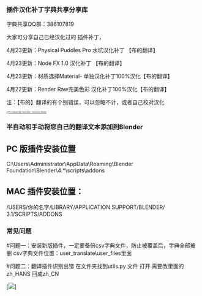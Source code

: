 ### 插件汉化补丁字典共享分享库
字典共享QQ群：386107819

大家可分享自己已经汉化过的 插件补丁，

4月23更新：Physical Puddles Pro  水坑汉化补丁    【布的翻译】

4月23更新：Node FX 1.0  汉化补丁 【布的翻译】

4月23更新：材质选择Material-  单独汉化补丁100%汉化【布的翻译】

4月22更新：Render Raw完美色彩  汉化补丁100%汉化【布的翻译】

注：【布的】翻译的有个别错误，可以忽略不计，或者自己校对汉化

[<img src="https://img.alicdn.com/imgextra/i1/1856665554/O1CN01inALQd1qtmhSrq0qI_!!1856665554.jpg" alt="Procedural Sign Generator - Geometry Nodes" style="zoom: 33%;" />](https://blenderco.cn/83578.html)


###  半自动和手动将您自己的翻译文本添加到Blender
## PC 版插件安装位置
C:\Users\Administrator\AppData\Roaming\Blender Foundation\Blender\4.*\scripts\addons
## MAC 插件安装位置： 
/USERS/你的名字/LIBRARY/APPLICATION SUPPORT/BLENDER/ 3.1/SCRIPTS/ADDONS


### 常见问题
#问题一：安装新版插件，一定要备份csv字典文件，防止被覆盖后，字典全部被删
csv字典文件位置：user_translate\user_files里面

#问题二：翻译插件识别出错 在文件夹找到utils.py 文件 打开
需要改里面的zh_HANS 回成zh_CN

[<img src="[https://img.alicdn.com/imgextra/i1/1856665554/O1CN01inALQd1qtmhSrq0qI_!!1856665554.jpg"/>]
